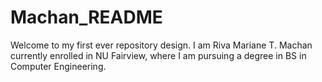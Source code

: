 # Machan_README
Welcome to my first ever repository design.  I am Riva Mariane T. Machan currently enrolled in NU Fairview, where I am pursuing a degree in BS in Computer Engineering. 
